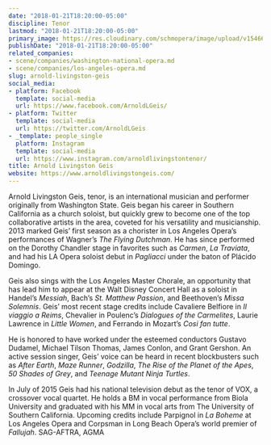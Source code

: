```yaml
---
date: "2018-01-21T18:20:00-05:00"
discipline: Tenor
lastmod: "2018-01-21T18:20:00-05:00"
primary_image: https://res.cloudinary.com/schmopera/image/upload/v1546623664/media/2019/01/ArnoldLivingstonGeis.jpg
publishDate: "2018-01-21T18:20:00-05:00"
related_companies:
- scene/companies/washington-national-opera.md
- scene/companies/los-angeles-opera.md
slug: arnold-livingston-geis
social_media:
- platform: Facebook
  template: social-media
  url: https://www.facebook.com/ArnoldLGeis/
- platform: Twitter
  template: social-media
  url: https://twitter.com/ArnoldLGeis
- _template: people_single
  platform: Instagram
  template: social-media
  url: https://www.instagram.com/arnoldlivingstontenor/
title: Arnold Livingston Geis
website: https://www.arnoldlivingstongeis.com/
---
```

Arnold Livingston Geis, tenor, is an international musician and performer originally from Washington State. Geis began his career in Southern California as a church soloist, but quickly grew to become one of the top collaborative artists in the area, coveted for his versatility and musicianship. 2013 marked Geis’ first season as a chorister in Los Angeles Opera’s performances of Wagner’s *The Flying Dutchman*.  He has since performed on the Dorothy Chandler stage in favorites such as *Carmen*, *La Traviata*, and had his LA Opera soloist debut in *Pagliacci* under the baton of Plácido Domingo. 

Geis also sings with the Los Angeles Master Chorale, an opportunity that has lead him to appear at the Walt Disney Concert Hall as a soloist in Handel’s *Messiah*, Bach’s *St. Matthew Passion*, and Beethoven’s *Missa Solemnis*. Geis’ most recent stage credits include Cavaliere Belfiore in *Il viaggio a Reims*, Chevalier in Poulenc’s *Dialogues of the Carmelites*, Laurie Lawrence in *Little Women*, and Ferrando in Mozart’s *Cosi fan tutte*. 

He is honored to have worked under the esteemed conductors Gustavo Dudamel, Michael Tilson Thomas, James Conlon, and Grant Gershon. An active session singer, Geis’ voice can be heard in recent blockbusters such as *After Earth*, *Maze Runner*, *Godzilla*, *The Rise of the Planet of the Apes*, *50 Shades of Grey*, and *Teenage Mutant Ninja Turtles*. 

In July of 2015 Geis had his national television debut as the tenor of VOX, a crossover vocal quartet. He holds a BM in vocal performance from Biola University and graduated with his MM in vocal arts from The University of Southern California. Upcoming credits include Parpignol in *La Boheme* at Los Angeles Opera and Corpsman in Long Beach Opera’s world premier of *Fallujah*. SAG-AFTRA, AGMA